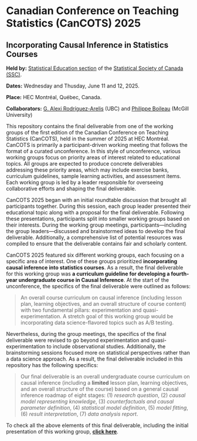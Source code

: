 # Canadian Conference on Teaching Statistics (CanCOTS) 2025

## Incorporating Causal Inference in Statistics Courses

**Held by:** [Statistical Education section](https://ssc.ca/en/about/sections-regions/statistical-education) of the [Statistical Society of Canada (SSC)](https://ssc.ca/en).

**Dates:** Wednesday and Thusday, June 11 and 12, 2025.

**Place:** HEC Montréal, Québec, Canada.

**Collaborators:** [G. Alexi Rodríguez-Arelis](https://alexrod.netlify.app/) (UBC) and [Philippe Boileau](https://pboileau.ca/) (McGill University)

This repository contains the final deliverable from one of the working groups of the first edition of the Canadian Conference on Teaching Statistics (CanCOTS), held in the summer of 2025 at HEC Montréal. CanCOTS is primarily a participant-driven working meeting that follows the format of a curated unconference. In this style of unconference, various working groups focus on priority areas of interest related to educational topics. All groups are expected to produce concrete deliverables addressing these priority areas, which may include exercise banks, curriculum guidelines, sample learning activities, and assessment items. Each working group is led by a leader responsible for overseeing collaborative efforts and shaping the final deliverable.

CanCOTS 2025 began with an initial roundtable discussion that brought all participants together. During this session, each group leader presented their educational topic along with a proposal for the final deliverable. Following these presentations, participants split into smaller working groups based on their interests. During the working group meetings, participants—including the group leaders—discussed and brainstormed ideas to develop the final deliverable. Additionally, a comprehensive list of potential resources was compiled to ensure that the deliverable contains fair and scholarly content.

CanCOTS 2025 featured six different working groups, each focusing on a specific area of interest. One of these groups prioritized **incorporating causal inference into statistics courses**. As a result, the final deliverable for this working group was **a curriculum guideline for developing a fourth-year undergraduate course in Causal Inference**. At the start of the unconference, the specifics of the final deliverable were outlined as follows:

> An overall course curriculum on causal inference (including lesson plan, learning objectives, and an overall structure of course content) with two fundamental pillars: experimentation and quasi-experimentation. A stretch goal of this working group would be incorporating data science-flavored topics such as A/B testing.

Nevertheless, during the group meetings, the specifics of the final deliverable were revised to go beyond experimentation and quasi-experimentation to include observational studies. Additionally, the brainstorming sessions focused more on statistical perspectives rather than a data science approach. As a result, the final deliverable included in this repository has the following specifics:

> Our final deliverable is an overall undergraduate course curriculum on causal inference (including a **limited** lesson plan, learning objectives, and an overall structure of the course) based on a general causal inference roadmap of eight stages: (1) *research question*, (2) *causal model representing knowledge*, (3) *counterfactuals and causal parameter definition*, (4) *statistical model definition*, (5) *model fitting*, (6) *result interpretation*, (7) *data analysis report*.

To check all the above elements of this final deliverable, including the initial presentation of this working group, [**click here**](https://alexrod61.github.io/cancots-2025-causal-inf/).
